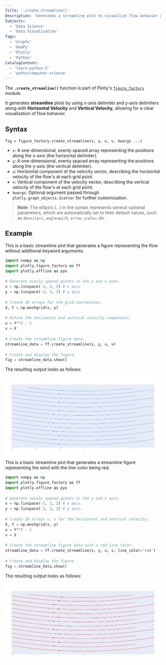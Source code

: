 ```yaml
---
Title: '.create_streamline()' 
Description: 'Generates a streamline plot to visuallize flow behavior given certain attributes.' 
Subjects: 
  - 'Data Science'
  - 'Data Visualization'
Tags: 
  - 'Graphs'
  - 'NumPy'
  - 'Plotly'
  - 'Python'
CatalogContent: 
  - 'learn-python-3'
  - 'paths/computer-science'
---
```


The **`.create_streamline()`** function is part of Plotly's [`figure_factory`](https://www.codecademy.com/resources/docs/plotly/figure-factory) module.

It generates **streamline** plots by using x-axis delimiter and y-axis delimiters along with **Horizontal Velocity** and **Vertical Velocity**, allowing for a clear visualization of flow behavior.

## Syntax

```pseudo
fig = figure_factory.create_streamline(x, y, u, v, kwargs ...)
```

- `x`: A one-dimensional, evenly spaced array representing the positions along the x-axis (the horizontal delimiter).
- `y`: A one-dimensional, evenly spaced array representing the positions along the y-axis (the vertical delimiter).
- `u`: Horizontal component of the velocity vector, describing the horizontal velocity of the flow's at each grid point.
- `v`: Vertical component of the velocity vector, describing the vertical velocity of the flow's at each grid point.
- `kwargs`: Optional argument passed through `plotly.graph_objects.Scatter` for further customization.

> **Note**: The ellipsis (...) in the syntax represents several optional parameters, which are automatically set to their default values, such as `density=1`, `angle=pi/9`, `arrow_scale=.09`.

## Example

This is a basic streamline plot that generates a figure representing the flow without additional keyword arguments.

```py
import numpy as np
import plotly.figure_factory as ff
import plotly.offline as pyo

# Generate evenly spaced points in the y and x axes.
x = np.linspace(-3, 3, 2) # x axis
y = np.linspace(-3, 3, 2) # y axis

# Create 2D arrays for the grid coordinates.
X, Y = np.meshgrid(x, y)

# Define the horizontal and vertical velocity components.
u = Y**2 - 1
v = X

# Create the streamline figure data.
streamline_data = ff.create_streamline(x, y, u, v)

# Create and display the figure.
fig = streamline_data.show()
```
The resulting output looks as follows:

![A streamline plot showing the flow of a vector field with evenly spaced grid points.](https://raw.githubusercontent.com/Codecademy/docs/main/media/streamline-example.png)

This is a basic streamline plot that generates a streamline figure representing the wind with the line-color being red.

```py
import numpy as np
import plotly.figure_factory as ff
import plotly.offline as pyo

# Generate evenly spaced points in the y and x axis.
x = np.linspace(-3, 3, 2) # x axis.
y = np.linspace(-3, 3, 2) # y axis.

# Create 2D arrays u, v for the horizontal and vertical velocity.
X, Y = np.meshgrid(x, y)
u = Y**2 - 1
v = X

# Create the streamline figure data with a red line color.
streamline_data = ff.create_streamline(x, y, u, v, line_color='red')

# Create and display the figure.
fig = streamline_data.show()
```

The resulting output looks as follows:

![A streamline plot similar to the first, but with red-colored streamlines.](https://raw.githubusercontent.com/Codecademy/docs/main/media/streamline-example-2.png)